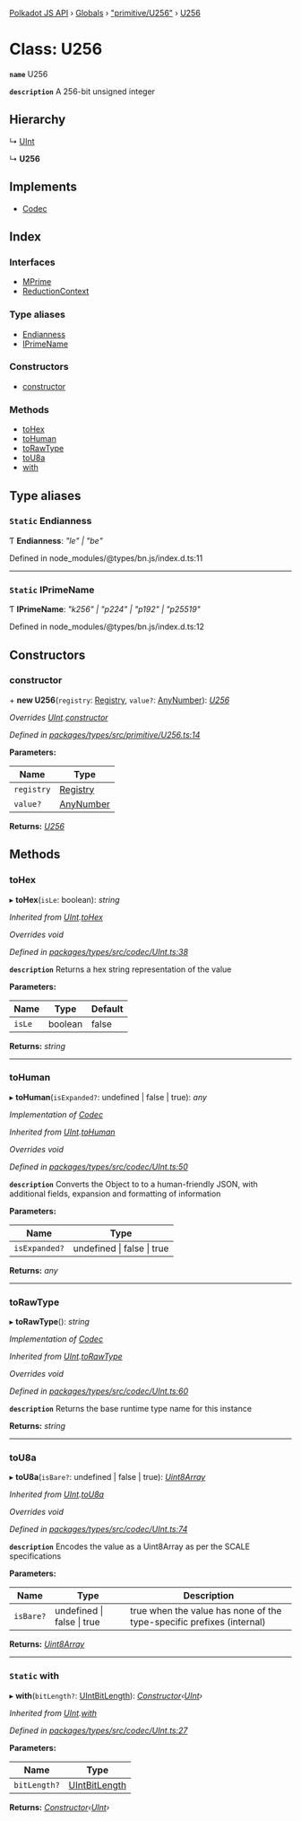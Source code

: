 [Polkadot JS API](../README.md) › [Globals](../globals.md) › ["primitive/U256"](../modules/_primitive_u256_.md) › [U256](_primitive_u256_.u256.md)

# Class: U256

**`name`** U256

**`description`** 
A 256-bit unsigned integer

## Hierarchy

  ↳ [UInt](_codec_uint_.uint.md)

  ↳ **U256**

## Implements

* [Codec](../interfaces/_types_codec_.codec.md)

## Index

### Interfaces

* [MPrime](../interfaces/_primitive_u256_.u256.mprime.md)
* [ReductionContext](../interfaces/_primitive_u256_.u256.reductioncontext.md)

### Type aliases

* [Endianness](_primitive_u256_.u256.md#static-endianness)
* [IPrimeName](_primitive_u256_.u256.md#static-iprimename)

### Constructors

* [constructor](_primitive_u256_.u256.md#constructor)

### Methods

* [toHex](_primitive_u256_.u256.md#tohex)
* [toHuman](_primitive_u256_.u256.md#tohuman)
* [toRawType](_primitive_u256_.u256.md#torawtype)
* [toU8a](_primitive_u256_.u256.md#tou8a)
* [with](_primitive_u256_.u256.md#static-with)

## Type aliases

### `Static` Endianness

Ƭ **Endianness**: *"le" | "be"*

Defined in node_modules/@types/bn.js/index.d.ts:11

___

### `Static` IPrimeName

Ƭ **IPrimeName**: *"k256" | "p224" | "p192" | "p25519"*

Defined in node_modules/@types/bn.js/index.d.ts:12

## Constructors

###  constructor

\+ **new U256**(`registry`: [Registry](../interfaces/_types_registry_.registry.md), `value?`: [AnyNumber](../modules/_types_helpers_.md#anynumber)): *[U256](_primitive_u256_.u256.md)*

*Overrides [UInt](_codec_uint_.uint.md).[constructor](_codec_uint_.uint.md#constructor)*

*Defined in [packages/types/src/primitive/U256.ts:14](https://github.com/polkadot-js/api/blob/ad2939cc4f/packages/types/src/primitive/U256.ts#L14)*

**Parameters:**

Name | Type |
------ | ------ |
`registry` | [Registry](../interfaces/_types_registry_.registry.md) |
`value?` | [AnyNumber](../modules/_types_helpers_.md#anynumber) |

**Returns:** *[U256](_primitive_u256_.u256.md)*

## Methods

###  toHex

▸ **toHex**(`isLe`: boolean): *string*

*Inherited from [UInt](_codec_uint_.uint.md).[toHex](_codec_uint_.uint.md#tohex)*

*Overrides void*

*Defined in [packages/types/src/codec/UInt.ts:38](https://github.com/polkadot-js/api/blob/ad2939cc4f/packages/types/src/codec/UInt.ts#L38)*

**`description`** Returns a hex string representation of the value

**Parameters:**

Name | Type | Default |
------ | ------ | ------ |
`isLe` | boolean | false |

**Returns:** *string*

___

###  toHuman

▸ **toHuman**(`isExpanded?`: undefined | false | true): *any*

*Implementation of [Codec](../interfaces/_types_codec_.codec.md)*

*Inherited from [UInt](_codec_uint_.uint.md).[toHuman](_codec_uint_.uint.md#tohuman)*

*Overrides void*

*Defined in [packages/types/src/codec/UInt.ts:50](https://github.com/polkadot-js/api/blob/ad2939cc4f/packages/types/src/codec/UInt.ts#L50)*

**`description`** Converts the Object to to a human-friendly JSON, with additional fields, expansion and formatting of information

**Parameters:**

Name | Type |
------ | ------ |
`isExpanded?` | undefined &#124; false &#124; true |

**Returns:** *any*

___

###  toRawType

▸ **toRawType**(): *string*

*Implementation of [Codec](../interfaces/_types_codec_.codec.md)*

*Inherited from [UInt](_codec_uint_.uint.md).[toRawType](_codec_uint_.uint.md#torawtype)*

*Overrides void*

*Defined in [packages/types/src/codec/UInt.ts:60](https://github.com/polkadot-js/api/blob/ad2939cc4f/packages/types/src/codec/UInt.ts#L60)*

**`description`** Returns the base runtime type name for this instance

**Returns:** *string*

___

###  toU8a

▸ **toU8a**(`isBare?`: undefined | false | true): *[Uint8Array](_codec_raw_.raw.md#static-uint8array)*

*Inherited from [UInt](_codec_uint_.uint.md).[toU8a](_codec_uint_.uint.md#tou8a)*

*Overrides void*

*Defined in [packages/types/src/codec/UInt.ts:74](https://github.com/polkadot-js/api/blob/ad2939cc4f/packages/types/src/codec/UInt.ts#L74)*

**`description`** Encodes the value as a Uint8Array as per the SCALE specifications

**Parameters:**

Name | Type | Description |
------ | ------ | ------ |
`isBare?` | undefined &#124; false &#124; true | true when the value has none of the type-specific prefixes (internal)  |

**Returns:** *[Uint8Array](_codec_raw_.raw.md#static-uint8array)*

___

### `Static` with

▸ **with**(`bitLength?`: [UIntBitLength](../modules/_codec_abstractint_.md#uintbitlength)): *[Constructor](../interfaces/_types_codec_.constructor.md)‹[UInt](_codec_uint_.uint.md)›*

*Inherited from [UInt](_codec_uint_.uint.md).[with](_codec_uint_.uint.md#static-with)*

*Defined in [packages/types/src/codec/UInt.ts:27](https://github.com/polkadot-js/api/blob/ad2939cc4f/packages/types/src/codec/UInt.ts#L27)*

**Parameters:**

Name | Type |
------ | ------ |
`bitLength?` | [UIntBitLength](../modules/_codec_abstractint_.md#uintbitlength) |

**Returns:** *[Constructor](../interfaces/_types_codec_.constructor.md)‹[UInt](_codec_uint_.uint.md)›*
